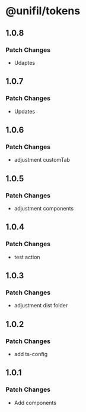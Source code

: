 # @unifil/tokens

## 1.0.8

### Patch Changes

- Udaptes

## 1.0.7

### Patch Changes

- Updates

## 1.0.6

### Patch Changes

- adjustment customTab

## 1.0.5

### Patch Changes

- adjustment components

## 1.0.4

### Patch Changes

- test action

## 1.0.3

### Patch Changes

- adjustment dist folder

## 1.0.2

### Patch Changes

- add ts-config

## 1.0.1

### Patch Changes

- Add components
